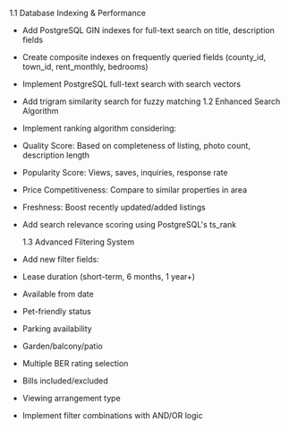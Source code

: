 1.1 Database Indexing & Performance

- Add PostgreSQL GIN indexes for full-text search on title, description fields
- Create composite indexes on frequently queried fields (county_id, town_id, rent_monthly, bedrooms)
- Implement PostgreSQL full-text search with search vectors
- Add trigram similarity search for fuzzy matching
  1.2 Enhanced Search Algorithm
- Implement ranking algorithm considering:
- Quality Score: Based on completeness of listing, photo count, description length
- Popularity Score: Views, saves, inquiries, response rate
- Price Competitiveness: Compare to similar properties in area
- Freshness: Boost recently updated/added listings
- Add search relevance scoring using PostgreSQL's ts_rank

  1.3 Advanced Filtering System

- Add new filter fields:
- Lease duration (short-term, 6 months, 1 year+)
- Available from date
- Pet-friendly status
- Parking availability
- Garden/balcony/patio
- Multiple BER rating selection
- Bills included/excluded
- Viewing arrangement type
- Implement filter combinations with AND/OR logic
